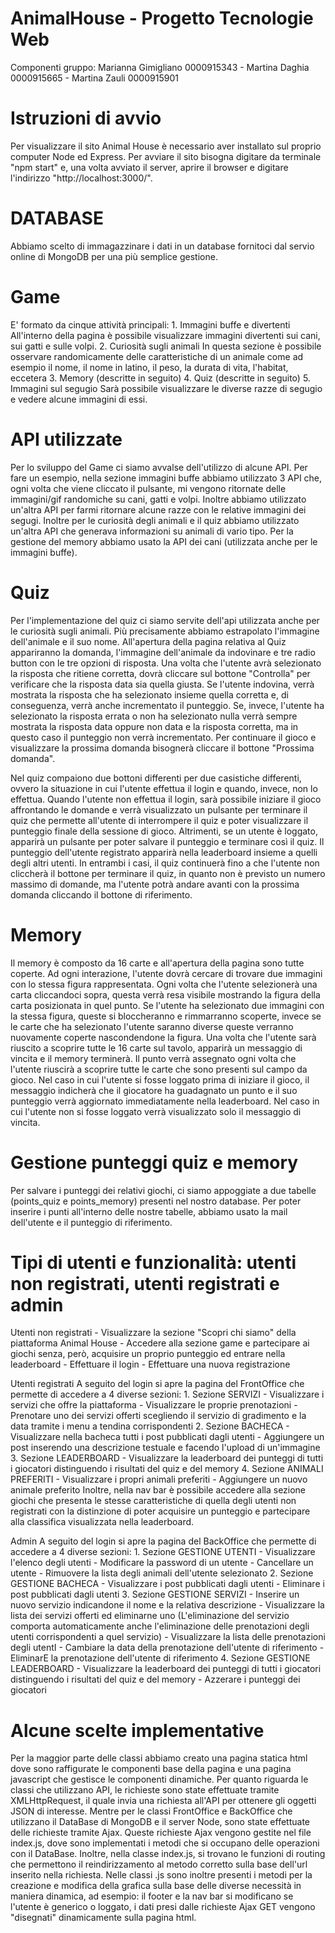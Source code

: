 # AnimalHouse - Progetto Tecnologie Web
Componenti gruppo: 
Marianna Gimigliano 0000915343 - Martina Daghia 0000915665 - Martina Zauli 0000915901

# Istruzioni di avvio
Per visualizzare il sito Animal House è necessario aver installato sul proprio computer Node ed Express. Per avviare il sito bisogna digitare da terminale "npm start" e, una volta avviato il server, aprire il browser e digitare l'indirizzo "http://localhost:3000/".

# DATABASE
Abbiamo scelto di immagazzinare i dati in un database fornitoci dal servio online di MongoDB per una più semplice gestione.

# Game
E' formato da cinque attività principali:
    1. Immagini buffe e divertenti
       All'interno della pagina è possibile visualizzare immagini divertenti sui cani, sui gatti e sulle volpi. 
    2. Curiosità sugli animali
       In questa sezione è possibile osservare randomicamente delle caratteristiche di un animale come ad esempio il nome, il nome in latino, il peso, la durata di vita, l'habitat, eccetera
    3. Memory (descritte in seguito)
    4. Quiz (descritte in seguito)
    5. Immagini sul segugio
       Sarà possibile visualizzare le diverse razze di segugio e vedere alcune immagini di essi.

# API utilizzate
Per lo sviluppo del Game ci siamo avvalse dell'utilizzo di alcune API. Per fare un esempio, nella sezione immagini buffe abbiamo utilizzato 3 API che, ogni volta che viene cliccato il pulsante, mi vengono ritornate delle immagini/gif randomiche su cani, gatti e volpi. Inoltre abbiamo utilizzato un'altra API per farmi ritornare alcune razze con le relative immagini dei segugi.
Inoltre per le curiosità degli animali e il quiz abbiamo utilizzato un'altra API che generava informazioni su animali di vario tipo.
Per la gestione del memory abbiamo usato la API dei cani (utilizzata anche per le immagini buffe).

# Quiz
Per l'implementazione del quiz ci siamo servite dell'api utilizzata anche per le curiosità sugli animali. Più precisamente abbiamo estrapolato l'immagine dell'animale e il suo nome. 
All'apertura della pagina relativa al Quiz appariranno la domanda, l'immagine dell'animale da indovinare e tre radio button con le tre opzioni di risposta. Una volta che l'utente avrà selezionato la risposta che ritiene corretta, dovrà cliccare sul bottone "Controlla" per verificare che la risposta data sia quella giusta.
Se l'utente indovina, verrà mostrata la risposta che ha selezionato insieme quella corretta e, di conseguenza, verrà anche incrementato il punteggio.
Se, invece, l'utente ha selezionato la risposta errata o non ha selezionato nulla verrà sempre mostrata la risposta data oppure non data e la risposta corretta, ma in questo caso il punteggio non verrà incrementato.
Per continuare il gioco e visualizzare la prossima domanda bisognerà cliccare il bottone "Prossima domanda".

Nel quiz compaiono due bottoni differenti per due casistiche differenti, ovvero la situazione in cui l'utente effettua il login e quando, invece, non lo effettua.
Quando l'utente non effettua il login, sarà possibile iniziare il gioco affrontando le domande e verrà visualizzato un pulsante per terminare il quiz che permette all'utente di interrompere il quiz e poter visualizzare il punteggio finale della sessione di gioco.
Altrimenti, se un utente è loggato, apparirà un pulsante per poter salvare il punteggio e terminare così il quiz. Il punteggio dell'utente registrato apparirà nella leaderboard insieme a quelli degli altri utenti.
In entrambi i casi, il quiz continuerà fino a che l'utente non cliccherà il bottone per terminare il quiz, in quanto non è previsto un numero massimo di domande, ma l'utente potrà andare avanti con la prossima domanda cliccando il bottone di riferimento.

# Memory
Il memory è composto da 16 carte e all'apertura della pagina sono tutte coperte. 
Ad ogni interazione, l'utente dovrà cercare di trovare due immagini con lo stessa figura rappresentata. Ogni volta che l'utente selezionerà una carta cliccandoci sopra, questa verrà resa visibile mostrando la figura della carta posizionata in quel punto. Se l'utente ha selezionato due immagini con la stessa figura, queste si bloccheranno e rimmarranno scoperte, invece se le carte che ha selezionato l'utente saranno diverse queste verranno nuovamente coperte nascondendone la figura.
Una volta che l'utente sarà riuscito a scoprire tutte le 16 carte sul tavolo, apparirà un messaggio di vincita e il memory terminerà. 
Il punto verrà assegnato ogni volta che l'utente riuscirà a scoprire tutte le carte che sono presenti sul campo da gioco.
Nel caso in cui l'utente si fosse loggato prima di iniziare il gioco, il messaggio indicherà che il giocatore ha guadagnato un punto e il suo punteggio verrà aggiornato immediatamente nella leaderboard. Nel caso in cui l'utente non si fosse loggato verrà visualizzato solo il messaggio di vincita.

# Gestione punteggi quiz e memory
Per salvare i punteggi dei relativi giochi, ci siamo appoggiate a due tabelle (points_quiz e points_memory) presenti nel nostro database. Per poter inserire i punti all'interno delle nostre tabelle, abbiamo usato la mail dell'utente e il punteggio di riferimento.

# Tipi di utenti e funzionalità: utenti non registrati, utenti registrati e admin
Utenti non registrati 
    - Visualizzare la sezione "Scopri chi siamo" della piattaforma Animal House
    - Accedere alla sezione game e partecipare ai giochi senza, però, acquisire un proprio punteggio ed entrare nella leaderboard
    - Effettuare il login
    - Effettuare una nuova registrazione

Utenti registrati 
A seguito del login si apre la pagina del FrontOffice che permette di accedere a 4 diverse sezioni:
    1. Sezione SERVIZI
        - Visualizzare i servizi che offre la piattaforma
        - Visualizzare le proprie prenotazioni
        - Prenotare uno dei servizi offerti scegliendo il servizio di gradimento e la data tramite i menu a tendina corrispondenti
    2. Sezione BACHECA
        - Visualizzare nella bacheca tutti i post pubblicati dagli utenti
        - Aggiungere un post inserendo una descrizione testuale e facendo l'upload di un'immagine
    3. Sezione LEADERBOARD
        - Visualizzare la leaderboard dei punteggi di tutti i giocatori distinguendo i risultati del quiz e del memory 
    4. Sezione ANIMALI PREFERITI
        - Visualizzare i propri animali preferiti
        - Aggiungere un nuovo animale preferito
Inoltre, nella nav bar è possibile accedere alla sezione giochi che presenta le stesse caratteristiche di quella degli utenti non registrati con la distinzione di poter acquisire un punteggio e partecipare alla classifica visualizzata nella leaderboard.

Admin
A seguito del login si apre la pagina del BackOffice che permette di accedere a 4 diverse sezioni:
    1. Sezione GESTIONE UTENTI
        - Visualizzare l'elenco degli utenti
        - Modificare la password di un utente
        - Cancellare un utente 
        - Rimuovere la lista degli animali dell'utente selezionato
    2. Sezione GESTIONE BACHECA
        - Visualizzare i post pubblicati dagli utenti
        - Eliminare i post pubblicati dagli utenti
    3. Sezione GESTIONE SERVIZI
        - Inserire un nuovo servizio indicandone il nome e la relativa descrizione
        - Visualizzare la lista dei servizi offerti ed eliminarne uno (L'eliminazione del servizio comporta automaticamente anche l'eliminazione delle prenotazioni degli utenti corrispondenti a quel servizio)
        - Visualizzare la lista delle prenotazioni degli utentI
        - Cambiare la data della prenotazione dell'utente di riferimento
        - EliminarE la prenotazione dell'utente di riferimento
    4. Sezione GESTIONE LEADERBOARD
        - Visualizzare la leaderboard dei punteggi di tutti i giocatori distinguendo i risultati del quiz e del memory 
        - Azzerare i punteggi dei giocatori

# Alcune scelte implementative
Per la maggior parte delle classi abbiamo creato una pagina statica html dove sono raffigurate le componenti base della pagina e una pagina javascript che gestisce le componenti dinamiche.
Per quanto riguarda le classi che utilizzano API, le richieste sono state effettuate tramite XMLHttpRequest, il quale invia una richiesta all'API per ottenere gli oggetti JSON di interesse.
Mentre per le classi FrontOffice e BackOffice che utilizzano il DataBase di MongoDB e il server Node, sono state effettuate delle richieste tramite Ajax. Queste richieste Ajax vengono gestite nel file index.js, dove sono implementati i metodi che si occupano delle operazioni con il DataBase. Inoltre, nella classe index.js, si trovano le funzioni di routing che permettono il reindirizzamento al metodo corretto sulla base dell'url inserito nella richiesta.
Nelle classi .js sono inoltre presenti i metodi per la creazione e modifica della grafica sulla base delle diverse necessità in maniera dinamica, ad esempio: il footer e la nav bar si modificano se l'utente è generico o loggato, i dati presi dalle richieste Ajax GET vengono "disegnati" dinamicamente sulla pagina html.